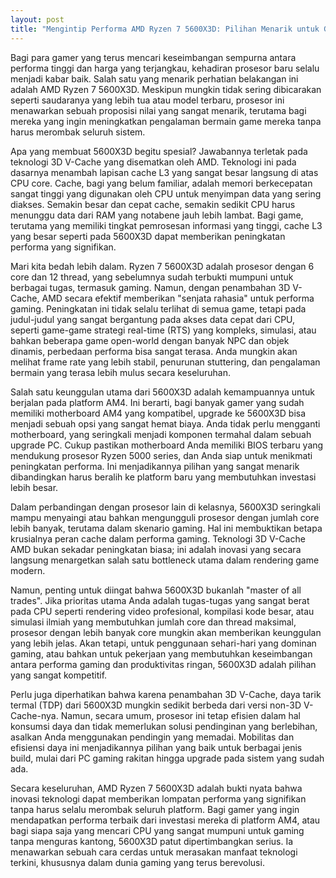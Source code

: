 ```yaml
---
layout: post
title: "Mengintip Performa AMD Ryzen 7 5600X3D: Pilihan Menarik untuk Gamer"
---
```


Bagi para gamer yang terus mencari keseimbangan sempurna antara performa tinggi dan harga yang terjangkau, kehadiran prosesor baru selalu menjadi kabar baik. Salah satu yang menarik perhatian belakangan ini adalah AMD Ryzen 7 5600X3D. Meskipun mungkin tidak sering dibicarakan seperti saudaranya yang lebih tua atau model terbaru, prosesor ini menawarkan sebuah proposisi nilai yang sangat menarik, terutama bagi mereka yang ingin meningkatkan pengalaman bermain game mereka tanpa harus merombak seluruh sistem.

Apa yang membuat 5600X3D begitu spesial? Jawabannya terletak pada teknologi 3D V-Cache yang disematkan oleh AMD. Teknologi ini pada dasarnya menambah lapisan cache L3 yang sangat besar langsung di atas CPU core. Cache, bagi yang belum familiar, adalah memori berkecepatan sangat tinggi yang digunakan oleh CPU untuk menyimpan data yang sering diakses. Semakin besar dan cepat cache, semakin sedikit CPU harus menunggu data dari RAM yang notabene jauh lebih lambat. Bagi game, terutama yang memiliki tingkat pemrosesan informasi yang tinggi, cache L3 yang besar seperti pada 5600X3D dapat memberikan peningkatan performa yang signifikan.

Mari kita bedah lebih dalam. Ryzen 7 5600X3D adalah prosesor dengan 6 core dan 12 thread, yang sebelumnya sudah terbukti mumpuni untuk berbagai tugas, termasuk gaming. Namun, dengan penambahan 3D V-Cache, AMD secara efektif memberikan "senjata rahasia" untuk performa gaming. Peningkatan ini tidak selalu terlihat di semua game, tetapi pada judul-judul yang sangat bergantung pada akses data cepat dari CPU, seperti game-game strategi real-time (RTS) yang kompleks, simulasi, atau bahkan beberapa game open-world dengan banyak NPC dan objek dinamis, perbedaan performa bisa sangat terasa. Anda mungkin akan melihat frame rate yang lebih stabil, penurunan stuttering, dan pengalaman bermain yang terasa lebih mulus secara keseluruhan.

Salah satu keunggulan utama dari 5600X3D adalah kemampuannya untuk berjalan pada platform AM4. Ini berarti, bagi banyak gamer yang sudah memiliki motherboard AM4 yang kompatibel, upgrade ke 5600X3D bisa menjadi sebuah opsi yang sangat hemat biaya. Anda tidak perlu mengganti motherboard, yang seringkali menjadi komponen termahal dalam sebuah upgrade PC. Cukup pastikan motherboard Anda memiliki BIOS terbaru yang mendukung prosesor Ryzen 5000 series, dan Anda siap untuk menikmati peningkatan performa. Ini menjadikannya pilihan yang sangat menarik dibandingkan harus beralih ke platform baru yang membutuhkan investasi lebih besar.

Dalam perbandingan dengan prosesor lain di kelasnya, 5600X3D seringkali mampu menyaingi atau bahkan mengungguli prosesor dengan jumlah core lebih banyak, terutama dalam skenario gaming. Hal ini membuktikan betapa krusialnya peran cache dalam performa gaming. Teknologi 3D V-Cache AMD bukan sekadar peningkatan biasa; ini adalah inovasi yang secara langsung menargetkan salah satu bottleneck utama dalam rendering game modern.

Namun, penting untuk diingat bahwa 5600X3D bukanlah "master of all trades". Jika prioritas utama Anda adalah tugas-tugas yang sangat berat pada CPU seperti rendering video profesional, kompilasi kode besar, atau simulasi ilmiah yang membutuhkan jumlah core dan thread maksimal, prosesor dengan lebih banyak core mungkin akan memberikan keunggulan yang lebih jelas. Akan tetapi, untuk penggunaan sehari-hari yang dominan gaming, atau bahkan untuk pekerjaan yang membutuhkan keseimbangan antara performa gaming dan produktivitas ringan, 5600X3D adalah pilihan yang sangat kompetitif.

Perlu juga diperhatikan bahwa karena penambahan 3D V-Cache, daya tarik termal (TDP) dari 5600X3D mungkin sedikit berbeda dari versi non-3D V-Cache-nya. Namun, secara umum, prosesor ini tetap efisien dalam hal konsumsi daya dan tidak memerlukan solusi pendinginan yang berlebihan, asalkan Anda menggunakan pendingin yang memadai. Mobilitas dan efisiensi daya ini menjadikannya pilihan yang baik untuk berbagai jenis build, mulai dari PC gaming rakitan hingga upgrade pada sistem yang sudah ada.

Secara keseluruhan, AMD Ryzen 7 5600X3D adalah bukti nyata bahwa inovasi teknologi dapat memberikan lompatan performa yang signifikan tanpa harus selalu merombak seluruh platform. Bagi gamer yang ingin mendapatkan performa terbaik dari investasi mereka di platform AM4, atau bagi siapa saja yang mencari CPU yang sangat mumpuni untuk gaming tanpa menguras kantong, 5600X3D patut dipertimbangkan serius. Ia menawarkan sebuah cara cerdas untuk merasakan manfaat teknologi terkini, khususnya dalam dunia gaming yang terus berevolusi.
